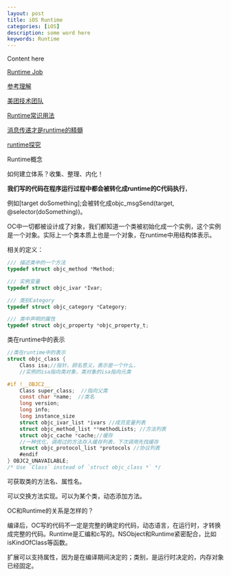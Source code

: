 ```yaml
---
layout: post
title: iOS Runtime
categories: [iOS]
description: some word here
keywords: Runtime
---
```


Content here

[Runtime Job](http://blog.jobbole.com/79566/?utm_source=blog.jobbole.com&utm_medium=relatedPosts)

[参考理解](http://www.jianshu.com/p/927c8384855a)   

[美团技术团队](http://tech.meituan.com/DiveIntoCategory.html)

[Runtime常识用法](https://my.oschina.net/panyong/blog/298631)

[消息传递才是runtime的精髓](http://tech.glowing.com/cn/objective-c-runtime/)

[runtime探究](http://chun.tips/)

Runtime概念

如何建立体系？收集、整理、内化！

**我们写的代码在程序运行过程中都会被转化成runtime的C代码执行**，

例如[target doSomething];会被转化成objc_msgSend(target, @selector(doSomething))。

OC中一切都被设计成了对象，我们都知道一个类被初始化成一个实例，这个实例是一个对象。实际上一个类本质上也是一个对象，在runtime中用结构体表示。

相关的定义：

```objective-c
/// 描述类中的一个方法
typedef struct objc_method *Method;

/// 实例变量
typedef struct objc_ivar *Ivar;

/// 类别Category
typedef struct objc_category *Category;

/// 类中声明的属性
typedef struct objc_property *objc_property_t;
```

类在runtime中的表示

```objective-c
//类在runtime中的表示
struct objc_class {
    Class isa;//指针，顾名思义，表示是一个什么，
    //实例的isa指向类对象，类对象的isa指向元类

#if !__OBJC2__
    Class super_class;  //指向父类
    const char *name;  //类名
    long version;
    long info;
    long instance_size
    struct objc_ivar_list *ivars //成员变量列表
    struct objc_method_list **methodLists; //方法列表
    struct objc_cache *cache;//缓存
    //一种优化，调用过的方法存入缓存列表，下次调用先找缓存
    struct objc_protocol_list *protocols //协议列表
    #endif
} OBJC2_UNAVAILABLE;
/* Use `Class` instead of `struct objc_class *` */
```

可获取类的方法名、属性名。

可以交换方法实现。可以为某个类，动态添加方法。

OC和Runtime的关系是怎样的？

编译后，OC写的代码不一定是完整的确定的代码，动态语言，在运行时，才转换成完整的代码。Runtime是汇编和c写的。NSObject和Runtime紧密配合，比如isKindOfClass等函数。

扩展可以支持属性，因为是在编译期间决定的；类别，是运行时决定的，内存对象已经固定。